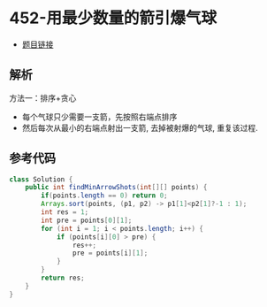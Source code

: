 # 452-用最少数量的箭引爆气球

- [题目链接](https://leetcode-cn.com/problems/minimum-number-of-arrows-to-burst-balloons/)

## 解析

方法一：排序+贪心
- 每个气球只少需要一支箭，先按照右端点排序
- 然后每次从最小的右端点射出一支箭, 去掉被射爆的气球, 重复该过程. 

## 参考代码
```Java
class Solution {
    public int findMinArrowShots(int[][] points) {
        if(points.length == 0) return 0;
        Arrays.sort(points, (p1, p2) -> p1[1]<p2[1]?-1 : 1);
        int res = 1;
        int pre = points[0][1];
        for (int i = 1; i < points.length; i++) {
            if (points[i][0] > pre) {
                res++;
                pre = points[i][1];
            }
        }
        return res;
    }
}
```
